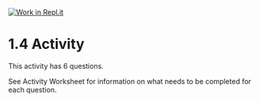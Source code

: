 [![Work in Repl.it](https://classroom.github.com/assets/work-in-replit-14baed9a392b3a25080506f3b7b6d57f295ec2978f6f33ec97e36a161684cbe9.svg)](https://classroom.github.com/online_ide?assignment_repo_id=3269584&assignment_repo_type=AssignmentRepo)
# 1.4 Activity

This activity has 6 questions.  

See Activity Worksheet for information on what needs to be completed for each question.